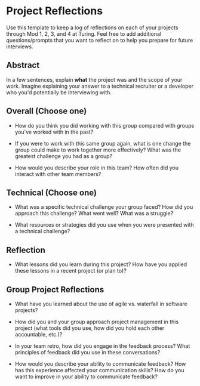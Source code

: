 # Project Reflections
Use this template to keep a log of reflections on each of your projects through Mod 1, 2, 3, and 4 at Turing. Feel free to add additional questions/prompts that you want to reflect on to help you prepare for future interviews. 

## Abstract
In a few sentences, explain **what** the project was and the scope of your work. Imagine explaining your answer to a technical recruiter or a developer who you'd potentially be interviewing with.

## Overall (Choose one)
* How do you think you did working with this group compared with groups you've worked with in the past?

* If you were to work with this same group again, what is one change the group could make to work together more effectively?
What was the greatest challenge you had as a group?

* How would you describe your role in this team? How often did you interact with other team members?

## Technical (Choose one)
* What was a specific technical challenge your group faced? How did you approach this challenge? What went well? What was a struggle?

* What resources or strategies did you use when you were presented with a technical challenge?

## Reflection
* What lessons did you learn during this project? How have you applied these lessons in a recent project (or plan to)?

## Group Project Reflections
* What have you learned about the use of agile vs. waterfall in software projects?

* How did you and your group approach project management in this project (what tools did you use, how did you hold each other accountable, etc.)?

* In your team retro, how did you engage in the feedback process? What principles of feedback did you use in these conversations?

* How would you describe your ability to communicate feedback? How has this experience affected your communication skills? How do you want to improve in your ability to communicate feedback?

